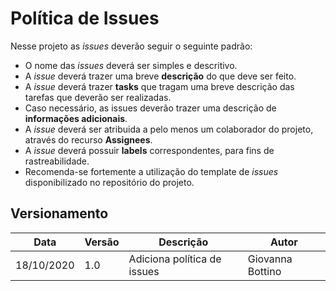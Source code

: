# Política de Issues

Nesse projeto as _issues_ deverão seguir o seguinte padrão:

- O nome das _issues_ deverá ser simples e descritivo.
- A _issue_ deverá trazer uma breve **descrição** do que deve ser feito.
- A _issue_ deverá trazer **tasks** que tragam uma breve descrição das tarefas que deverão ser realizadas.
- Caso necessário, as issues deverão trazer uma descrição de **informações adicionais**.
- A _issue_ deverá ser atribuida a pelo menos um colaborador do projeto, através do recurso **Assignees**.
- A _issue_ deverá possuir **labels** correspondentes, para fins de rastreabilidade. 
- Recomenda-se fortemente a utilização do template de _issues_ disponibilizado no repositório do projeto.

## Versionamento

| Data | Versão | Descrição | Autor |
|------|------|------|------|
|18/10/2020|1.0|Adiciona política de issues|Giovanna Bottino|

